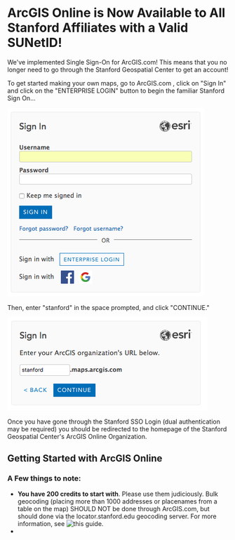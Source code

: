 # ArcGIS Online is Now Available to All Stanford Affiliates with a Valid SUNetID!

We've implemented Single Sign-On for ArcGIS.com! This means that you no longer need to go through the Stanford Geospatial Center to get an account!

To get started making your own maps, go to ArcGIS.com , click on "Sign In" and click on the "ENTERPRISE LOGIN" button to begin the familiar Stanford Sign On...

![Stanford ArcGIS.com Sign On Screen](./images/signon.png)

Then, enter "stanford" in the space prompted, and click "CONTINUE."

![Stanford.](./images/signon2.png)

Once you have gone through the Stanford SSO Login (dual authentication may be required) you should be redirected to the homepage of the Stanford Geospatial Center's ArcGIS Online Organization.

## Getting Started with ArcGIS Online

### A Few things to note:
* **You have 200 credits to start with**. Please use them judiciously. Bulk geocoding (placing more than 1000 addresses or placenames from a table on the map) SHOULD NOT be done through ArcGIS.com, but should done via the locator.stanford.edu geocoding server. For more information, see ![this guide]().
*
